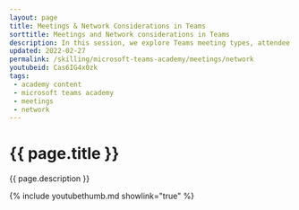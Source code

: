 ```yaml
---
layout: page
title: Meetings & Network Considerations in Teams
sorttitle: Meetings and Network considerations in Teams
description: In this session, we explore Teams meeting types, attendee and client pre-requisites, and network considerations and optimizations. Join us for essential insights!
updated: 2022-02-27
permalink: /skilling/microsoft-teams-academy/meetings/network
youtubeid: Cas6IG4x0zk
tags: 
 - academy content
 - microsoft teams academy
 - meetings
 - network
---
```


# {{ page.title }}

{{ page.description }}

{% include youtubethumb.md showlink="true" %}
